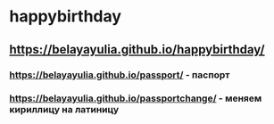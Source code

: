# happybirthday
## https://belayayulia.github.io/happybirthday/
### https://belayayulia.github.io/passport/ - паспорт
### https://belayayulia.github.io/passportchange/ - меняем кириллицу на латиницу
